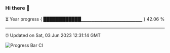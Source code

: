 ### Hi there 👋

⏳ Year progress { ████████████▁▁▁▁▁▁▁▁▁▁▁▁▁▁▁▁▁▁ } 42.06 %

---

⏰ Updated on Sat, 03 Jun 2023 12:31:14 GMT

![Progress Bar CI](https://github.com/JuvenileQ/Progress-Bar-CI/workflows/main/badge.svg)
